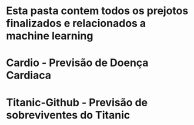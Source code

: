# Esta pasta contem todos os prejotos finalizados e relacionados a machine learning

# Cardio - Previsão de Doença Cardiaca

# Titanic-Github - Previsão de sobreviventes do Titanic
